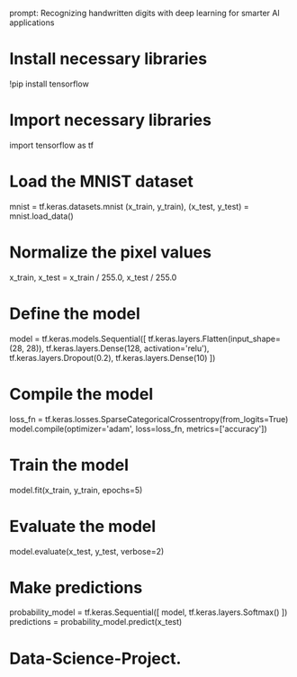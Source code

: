 prompt: Recognizing handwritten digits with deep learning for smarter Al applications

# Install necessary libraries
!pip install tensorflow

# Import necessary libraries
import tensorflow as tf

# Load the MNIST dataset
mnist = tf.keras.datasets.mnist
(x_train, y_train), (x_test, y_test) = mnist.load_data()

# Normalize the pixel values
x_train, x_test = x_train / 255.0, x_test / 255.0

# Define the model
model = tf.keras.models.Sequential([
  tf.keras.layers.Flatten(input_shape=(28, 28)),
  tf.keras.layers.Dense(128, activation='relu'),
  tf.keras.layers.Dropout(0.2),
  tf.keras.layers.Dense(10)
])

# Compile the model
loss_fn = tf.keras.losses.SparseCategoricalCrossentropy(from_logits=True)
model.compile(optimizer='adam',
              loss=loss_fn,
              metrics=['accuracy'])

# Train the model
model.fit(x_train, y_train, epochs=5)

# Evaluate the model
model.evaluate(x_test,  y_test, verbose=2)

# Make predictions
probability_model = tf.keras.Sequential([
  model,
  tf.keras.layers.Softmax()
])
predictions = probability_model.predict(x_test)
# Data-Science-Project.
